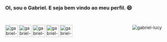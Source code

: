 ### OI, sou o Gabriel. E seja bem vindo ao meu perfil. 😄

##
<div style="display: inline_block"><br>
  <img align="right" alt="gabriel-lucy" src="https://media.discordapp.net/attachments/823686384782671873/874934034298437632/picasion.com_74bdc637b74db489d0058f172910725c.gif">
  <img align="center" alt="gabriel-Python" height="40" width "50" src="https://cdn.jsdelivr.net/gh/devicons/devicon/icons/python/python-original.svg">
  <img align="center" alt="gabriel-html" height="40" width "50" src="https://cdn.jsdelivr.net/gh/devicons/devicon/icons/html5/html5-original.svg">
  <img align="center" alt="gabriel-css" height="40" width "50" src="https://cdn.jsdelivr.net/gh/devicons/devicon/icons/css3/css3-original.svg">
  <img align="center" alt="gabriel-linux" height="40" width "50" src="https://cdn.jsdelivr.net/gh/devicons/devicon/icons/linux/linux-original.svg">
  <img align="center" alt="gabriel-linux" height="40" width "50" src="https://img.icons8.com/nolan/64/javascript.png"/>
  
</div>


